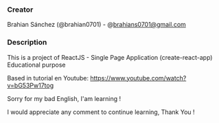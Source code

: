### Creator

Brahian Sánchez (@brahian0701) - @brahians0701@gmail.com

### Description

This is a project of ReactJS - Single Page Application (create-react-app)
Educational purpose

Based in tutorial en Youtube: https://www.youtube.com/watch?v=bG53Pw17tog

Sorry for my bad English, I'am learning !

I would appreciate any comment to continue learning, Thank You !